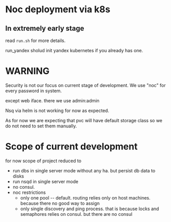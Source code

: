 Noc deployment via k8s
======================

In extremely early stage
------------------------

read `run.sh` for more details.

run_yandex sholud init yandex kubernetes if you already has one. 


WARNING
=======

Security is not our focus on current stage of development. 
We use "noc" for every password in system. 

except web iface. there we use admin:admin

Nsq via helm is not working for now as expected. 

As for now we are expecting that pvc will have default storage class so we do not need to set them manually.

Scope of current development
=============================

for now scope of project reduced to
- run dbs in single server mode without any ha. but persist db data to disks
- run nsqd in single server mode
- no consul. 
- noc restrictions
  - only one pool -- default. routing relies only on host machines. because there no good way to assign 
  - only single discovery and ping process. that is because locks and semaphores relies on consul. but there are no consul
